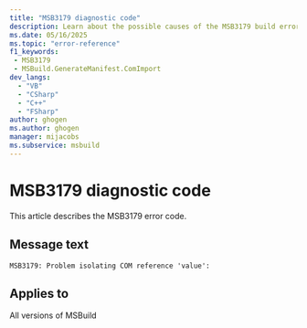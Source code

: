 ```yaml
---
title: "MSB3179 diagnostic code"
description: Learn about the possible causes of the MSB3179 build error, and get troubleshooting tips.
ms.date: 05/16/2025
ms.topic: "error-reference"
f1_keywords:
 - MSB3179
 - MSBuild.GenerateManifest.ComImport
dev_langs:
  - "VB"
  - "CSharp"
  - "C++"
  - "FSharp"
author: ghogen
ms.author: ghogen
manager: mijacobs
ms.subservice: msbuild
---
```


# MSB3179 diagnostic code

<!-- :::ErrorDefinitionDescription::: -->
<!-- :::editable-content name="introDescription"::: -->
This article describes the MSB3179 error code.
<!-- :::editable-content-end::: -->

## Message text

<!-- :::editable-content name="messageText"::: -->
`MSB3179: Problem isolating COM reference 'value':`
<!-- :::editable-content-end::: -->
<!-- MSB3179: Problem isolating COM reference '{0}': {1} -->

<!-- :::editable-content name="postOutputDescription"::: -->
<!--
{StrBegin="MSB3179: "}
-->
<!-- :::editable-content-end::: -->
<!-- :::ErrorDefinitionDescription-end::: -->

## Applies to

All versions of MSBuild
